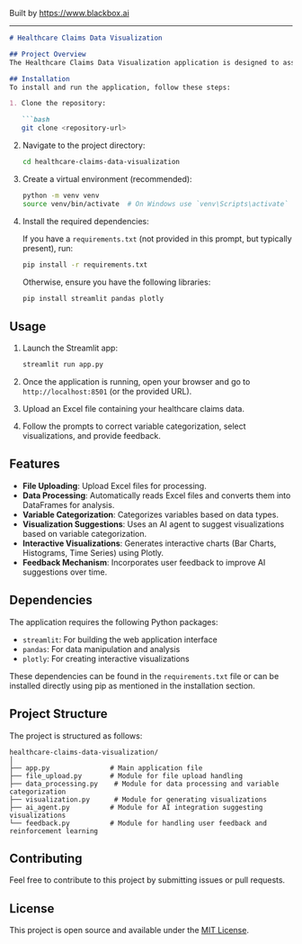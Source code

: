 
Built by https://www.blackbox.ai

---

```markdown
# Healthcare Claims Data Visualization

## Project Overview
The Healthcare Claims Data Visualization application is designed to assist users in visualizing healthcare claims data through interactive data processing and visualization. By allowing users to upload Excel files containing claims data, the application processes the data, categorizes the variables, and suggests relevant visualizations. Additionally, the application incorporates user feedback to improve the visualization suggestions over time.

## Installation
To install and run the application, follow these steps:

1. Clone the repository:

   ```bash
   git clone <repository-url>
   ```

2. Navigate to the project directory:

   ```bash
   cd healthcare-claims-data-visualization
   ```

3. Create a virtual environment (recommended):

   ```bash
   python -m venv venv
   source venv/bin/activate  # On Windows use `venv\Scripts\activate`
   ```

4. Install the required dependencies:

   If you have a `requirements.txt` (not provided in this prompt, but typically present), run:

   ```bash
   pip install -r requirements.txt
   ```

   Otherwise, ensure you have the following libraries:

   ```bash
   pip install streamlit pandas plotly
   ```

## Usage
1. Launch the Streamlit app:

   ```bash
   streamlit run app.py
   ```

2. Once the application is running, open your browser and go to `http://localhost:8501` (or the provided URL).

3. Upload an Excel file containing your healthcare claims data.

4. Follow the prompts to correct variable categorization, select visualizations, and provide feedback.

## Features
- **File Uploading**: Upload Excel files for processing.
- **Data Processing**: Automatically reads Excel files and converts them into DataFrames for analysis.
- **Variable Categorization**: Categorizes variables based on data types.
- **Visualization Suggestions**: Uses an AI agent to suggest visualizations based on variable categorization.
- **Interactive Visualizations**: Generates interactive charts (Bar Charts, Histograms, Time Series) using Plotly.
- **Feedback Mechanism**: Incorporates user feedback to improve AI suggestions over time.

## Dependencies
The application requires the following Python packages:

- `streamlit`: For building the web application interface
- `pandas`: For data manipulation and analysis
- `plotly`: For creating interactive visualizations

These dependencies can be found in the `requirements.txt` file or can be installed directly using pip as mentioned in the installation section.

## Project Structure
The project is structured as follows:

```
healthcare-claims-data-visualization/
│
├── app.py               # Main application file
├── file_upload.py       # Module for file upload handling
├── data_processing.py    # Module for data processing and variable categorization
├── visualization.py      # Module for generating visualizations
├── ai_agent.py          # Module for AI integration suggesting visualizations
└── feedback.py          # Module for handling user feedback and reinforcement learning
```

## Contributing
Feel free to contribute to this project by submitting issues or pull requests.

## License
This project is open source and available under the [MIT License](LICENSE).
```